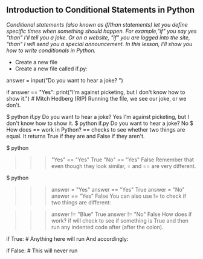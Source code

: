 ## Introduction to Conditional Statements in Python

*Conditional statements (also known as if/than statements) let you define specific times when something should happen. For example,"if" you say yes "than" I'll tell you a joke. Or on a website, "if" you are logged into the site, "than" I will send you a special announcement. In this lesson, I'll show you how to write conditionals in Python.*

- Create a new file
- Create a new file called if.py:

answer = input("Do you want to hear a joke? ")

if answer == "Yes":
    print("I'm against picketing, but I don't know how to show it.")
    # Mitch Hedberg (RIP)
Running the file, we see our joke, or we don't. 

$ python if.py
Do you want to hear a joke? Yes
I'm against picketing, but I don't know how to show it.
$ python if.py
Do you want to hear a joke? No
$ 
How does == work in Python?
== checks to see whether two things are equal. It returns True if they are and False if they aren't.

$ python
>>> "Yes" == "Yes"
True
>>> "No" == "Yes"
False
Remember that even though they look similar, = and == are very different.

$ python
>>> answer = "Yes"
>>> answer == "Yes"
True
>>> answer = "No"
>>> answer == "Yes"
False
You can also use != to check if two things are different:

>>> answer != "Blue"
True
>>> answer != "No"
False
How does if work?
if will check to see if something is True and then run any indented code after (after the colon). 

if True:
    # Anything here will run
And accordingly: 

if False:
    # This will never run
